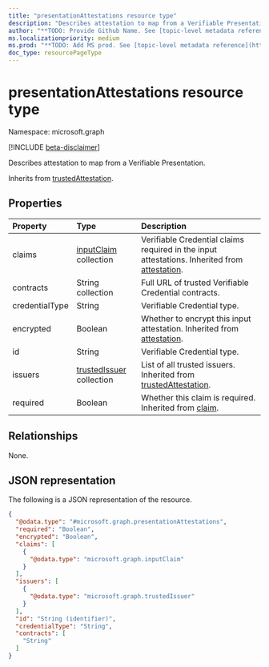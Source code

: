 ```yaml
---
title: "presentationAttestations resource type"
description: "Describes attestation to map from a Verifiable Presentation."
author: "**TODO: Provide Github Name. See [topic-level metadata reference](https://msgo.azurewebsites.net/add/document/guidelines/metadata.html#topic-level-metadata)**"
ms.localizationpriority: medium
ms.prod: "**TODO: Add MS prod. See [topic-level metadata reference](https://msgo.azurewebsites.net/add/document/guidelines/metadata.html#topic-level-metadata)**"
doc_type: resourcePageType
---
```


# presentationAttestations resource type

Namespace: microsoft.graph

[!INCLUDE [beta-disclaimer](../../includes/beta-disclaimer.md)]

Describes attestation to map from a Verifiable Presentation.


Inherits from [trustedAttestation](../resources/trustedattestation.md).

## Properties
|Property|Type|Description|
|:---|:---|:---|
|claims|[inputClaim](../resources/inputclaim.md) collection|Verifiable Credential claims required in the input attestations. Inherited from [attestation](../resources/attestation.md).|
|contracts|String collection|Full URL of trusted Verifiable Credential contracts.|
|credentialType|String|Verifiable Credential type.|
|encrypted|Boolean|Whether to encrypt this input attestation. Inherited from [attestation](../resources/attestation.md).|
|id|String|Verifiable Credential type.|
|issuers|[trustedIssuer](../resources/trustedissuer.md) collection|List of all trusted issuers. Inherited from [trustedAttestation](../resources/trustedattestation.md).|
|required|Boolean|Whether this claim is required. Inherited from [claim](../resources/claim.md).|

## Relationships
None.

## JSON representation
The following is a JSON representation of the resource.
<!-- {
  "blockType": "resource",
  "@odata.type": "microsoft.graph.presentationAttestations"
}
-->
``` json
{
  "@odata.type": "#microsoft.graph.presentationAttestations",
  "required": "Boolean",
  "encrypted": "Boolean",
  "claims": [
    {
      "@odata.type": "microsoft.graph.inputClaim"
    }
  ],
  "issuers": [
    {
      "@odata.type": "microsoft.graph.trustedIssuer"
    }
  ],
  "id": "String (identifier)",
  "credentialType": "String",
  "contracts": [
    "String"
  ]
}
```

